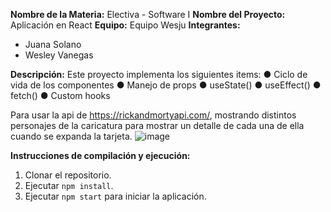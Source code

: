 **Nombre de la Materia:** Electiva - Software I
**Nombre del Proyecto:** Aplicación en React
**Equipo:** Equipo Wesju
**Integrantes:**
* Juana Solano
* Wesley Vanegas
  
**Descripción:**
Este proyecto implementa los siguientes items:
● Ciclo de vida de los componentes
● Manejo de props
● useState()
● useEffect()
● fetch()
● Custom hooks

Para usar la api de https://rickandmortyapi.com/, mostrando distintos personajes de la
caricatura para mostrar un detalle de cada una de ella cuando se expanda la tarjeta.
![image](https://github.com/user-attachments/assets/66d245d3-b570-44f1-9974-39af115ec383)

**Instrucciones de compilación y ejecución:**
1. Clonar el repositorio.
2. Ejecutar `npm install`.
3. Ejecutar `npm start` para iniciar la
aplicación.
